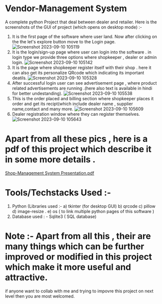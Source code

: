 # Vendor-Management System
A complete python Project that deal between dealer and retailer. 
Here is the screenshots of the GUI  of project (which opens on desktop mode) :-
1) It is the first page of the software where user land. Now after clicking on the the let's explore button move to the Login page.
![Screenshot 2023-09-10 105119](https://github.com/SMPY2002/Vendor-Management/assets/118500436/67e10d8b-63f4-403c-86db-6b8f0cd56da5)
2) It is the login/sign-up page where user can login into the software . in login type we provide three options where shopkeeper , dealer or admin login.
![Screenshot 2023-09-10 105142](https://github.com/SMPY2002/Vendor-Management/assets/118500436/15688d84-a7ce-4234-b2a6-5da02c209206)
3) It is the page where shopkeeper register itself with their shop . here it can also get its personalize QRcode which indicating its important deatils.
![Screenshot 2023-09-10 105328](https://github.com/SMPY2002/Vendor-Management/assets/118500436/3fc66051-2f8e-482f-bb8b-bd0f4ab6e007)
4) After successful login user can see advertisement page , where product related advertisements are running .(here also text is available in hindi for better undestanding).
![Screenshot 2023-09-10 105538](https://github.com/SMPY2002/Vendor-Management/assets/118500436/885a8333-dd79-45f1-b13d-20830411a258)
5) This is the order placed and billing section where shopkeeper places it order and get its recipt(which include dealer name , supplier name,contact and many more.
![Screenshot 2023-09-10 105609](https://github.com/SMPY2002/Vendor-Management/assets/118500436/df815a89-3dad-4536-bcfc-99a22bcefd49)
6) Dealer registration window where they can register themselves.
![Screenshot 2023-09-10 105643](https://github.com/SMPY2002/Vendor-Management/assets/118500436/ee0afe8a-7190-40c8-98ac-741bb163df3f)

# Apart from all these pics , here is a pdf of this project which describe it in some more details .
[Shop-Management System Presentation.pdf](https://github.com/SMPY2002/Vendor-Management/files/12567611/Shop-Management.System.Presentation.pdf)


# Tools/Techstacks Used :-
1) Python (Libraries used :-
     a) tkinter (for desktop GUI)
     b) qrcode
     c) pillow
     d) image-resize .
     e) os ( to link multiple python pages of this software )
2) Database used : - Sqlite3 ( SQL database)

# Note :- Apart from all this ,  their are many things which can be further improved or modified  in this project which make it more useful and attractive.
 if anyone want to collab with me and trying to impovre this project on next level then you are most welcomed.
 
 
